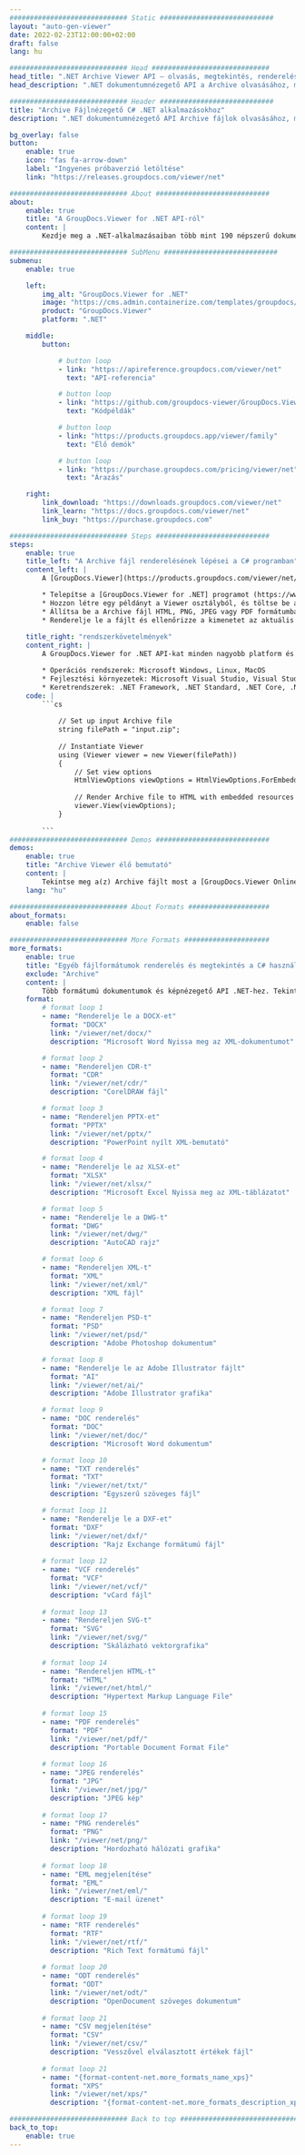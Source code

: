 ```yaml
---
############################# Static ############################
layout: "auto-gen-viewer"
date: 2022-02-23T12:00:00+02:00
draft: false
lang: hu

############################# Head #############################
head_title: ".NET Archive Viewer API – olvasás, megtekintés, renderelés C# VB.NET-ben"
head_description: ".NET dokumentumnézegető API a Archive olvasásához, megjelenítéséhez és megjelenítéséhez bármilyen típusú C#, ASP.NET, VB.NET és .NET Core alkalmazásokban."

############################# Header ############################
title: "Archive Fájlnézegető C# .NET alkalmazásokhoz" 
description: ".NET dokumentumnézegető API Archive fájlok olvasásához, megjelenítéséhez és megjelenítéséhez bármilyen típusú C#, ASP.NET, VB.NET és .NET Core alkalmazásokban. Tekintse meg a renderelt fájlokat valódi formázással és elrendezéssel HTML5-ben, PDF-ben vagy képként a kód néhány sorával." 

bg_overlay: false
button:
    enable: true
    icon: "fas fa-arrow-down"
    label: "Ingyenes próbaverzió letöltése"
    link: "https://releases.groupdocs.com/viewer/net"

############################# About ############################
about:
    enable: true
    title: "A GroupDocs.Viewer for .NET API-ról" 
    content: |
        Kezdje meg a .NET-alkalmazásaiban több mint 190 népszerű dokumentumformátum megtekintését a GroupDocs.Viewer for .NET API-k használatával néhány sor kód hozzáadásával. A fejlesztők könnyedén megjeleníthetik a PDF-et, a szövegszerkesztőt, az Excel-táblázatot, a prezentációt, a Visio-t, a Projectet, az Outlook-ot és sok más népszerű dokumentumformátumot HTML5, kép vagy PDF módban. A dokumentum-megjelenítés gyors, megegyezik az eredeti forrásfájllal, és nem igényel további szoftverek vagy egyéb külső könyvtárak telepítését.

############################# SubMenu ############################
submenu:
    enable: true

    left:
        img_alt: "GroupDocs.Viewer for .NET"
        image: "https://cms.admin.containerize.com/templates/groupdocs/images/product-logos/90x90-noborder/groupdocs-viewer-net.png"
        product: "GroupDocs.Viewer"
        platform: ".NET"

    middle:
        button:

            # button loop
            - link: "https://apireference.groupdocs.com/viewer/net"
              text: "API-referencia"

            # button loop
            - link: "https://github.com/groupdocs-viewer/GroupDocs.Viewer-for-.NET"
              text: "Kódpéldák"

            # button loop
            - link: "https://products.groupdocs.app/viewer/family"
              text: "Élő demók"

            # button loop
            - link: "https://purchase.groupdocs.com/pricing/viewer/net"
              text: "Árazás"

    right:
        link_download: "https://downloads.groupdocs.com/viewer/net"
        link_learn: "https://docs.groupdocs.com/viewer/net"
        link_buy: "https://purchase.groupdocs.com"

############################# Steps ############################
steps:
    enable: true
    title_left: "A Archive fájl renderelésének lépései a C# programban" 
    content_left: |
        A [GroupDocs.Viewer](https://products.groupdocs.com/viewer/net/) segítségével néhány lépésben megjelenítheti a Archive fájlt HTML, JPEG, PNG vagy PDF formátumban.

        * Telepítse a [GroupDocs.Viewer for .NET] programot (https://www.nuget.org/packages/groupdocs.viewer) kedvenc csomagkezelőjével. 
        * Hozzon létre egy példányt a Viewer osztályból, és töltse be a Archive fájlt a teljes elérési úttal. 
        * Állítsa be a Archive fájl HTML, PNG, JPEG vagy PDF formátumban történő megjelenítését. 
        * Renderelje le a fájlt és ellenőrizze a kimenetet az aktuális könyvtárban. 
        
    title_right: "rendszerkövetelmények" 
    content_right: |
        A GroupDocs.Viewer for .NET API-kat minden nagyobb platform és operációs rendszer támogatja. Mielőtt végrehajtaná az alábbi kódot, győződjön meg arról, hogy a következő előfeltételek telepítve vannak a rendszeren.

        * Operációs rendszerek: Microsoft Windows, Linux, MacOS 
        * Fejlesztési környezetek: Microsoft Visual Studio, Visual Studio Code, .NET CLI 
        * Keretrendszerek: .NET Framework, .NET Standard, .NET Core, .NET 
    code: |
        ```cs
                        
            // Set up input Archive file
            string filePath = "input.zip";
        
            // Instantiate Viewer
            using (Viewer viewer = new Viewer(filePath))
            {
            	// Set view options 
            	HtmlViewOptions viewOptions = HtmlViewOptions.ForEmbeddedResources();
                    
            	// Render Archive file to HTML with embedded resources
            	viewer.View(viewOptions);
            }
             
        ```
############################# Demos ############################
demos:
    enable: true
    title: "Archive Viewer élő bemutató"
    content: |
        Tekintse meg a(z) Archive fájlt most a [GroupDocs.Viewer Online Apps](https://products.groupdocs.app/viewer/archive) webhelyen.
    lang: "hu"

############################# About Formats ####################
about_formats:
    enable: false

############################# More Formats #####################
more_formats:
    enable: true
    title: "Egyéb fájlformátumok renderelés és megtekintés a C# használatával"
    exclude: "Archive"
    content: |
        Több formátumú dokumentumok és képnézegető API .NET-hez. Tekintse meg néhány népszerű fájlformátumot alább külső megjelenítők nélkül.
    format: 
        # format loop 1
        - name: "Renderelje le a DOCX-et"
          format: "DOCX"
          link: "/viewer/net/docx/"
          description: "Microsoft Word Nyissa meg az XML-dokumentumot" 

        # format loop 2
        - name: "Rendereljen CDR-t" 
          format: "CDR"
          link: "/viewer/net/cdr/"
          description: "CorelDRAW fájl" 

        # format loop 3
        - name: "Rendereljen PPTX-et"
          format: "PPTX"
          link: "/viewer/net/pptx/"
          description: "PowerPoint nyílt XML-bemutató" 

        # format loop 4
        - name: "Renderelje le az XLSX-et"
          format: "XLSX"
          link: "/viewer/net/xlsx/"
          description: "Microsoft Excel Nyissa meg az XML-táblázatot" 

        # format loop 5
        - name: "Renderelje le a DWG-t"
          format: "DWG"
          link: "/viewer/net/dwg/"
          description: "AutoCAD rajz"

        # format loop 6
        - name: "Rendereljen XML-t"
          format: "XML"
          link: "/viewer/net/xml/"
          description: "XML fájl"

        # format loop 7
        - name: "Rendereljen PSD-t"
          format: "PSD"
          link: "/viewer/net/psd/"
          description: "Adobe Photoshop dokumentum"

        # format loop 8
        - name: "Renderelje le az Adobe Illustrator fájlt"
          format: "AI"
          link: "/viewer/net/ai/"
          description: "Adobe Illustrator grafika"

        # format loop 9
        - name: "DOC renderelés"
          format: "DOC"
          link: "/viewer/net/doc/"
          description: "Microsoft Word dokumentum" 

        # format loop 10
        - name: "TXT renderelés" 
          format: "TXT"
          link: "/viewer/net/txt/"
          description: "Egyszerű szöveges fájl" 

        # format loop 11
        - name: "Renderelje le a DXF-et" 
          format: "DXF"
          link: "/viewer/net/dxf/"
          description: "Rajz Exchange formátumú fájl"  
          
        # format loop 12
        - name: "VCF renderelés"
          format: "VCF"
          link: "/viewer/net/vcf/"
          description: "vCard fájl"  
              
        # format loop 13
        - name: "Rendereljen SVG-t"
          format: "SVG"
          link: "/viewer/net/svg/"
          description: "Skálázható vektorgrafika" 
          
        # format loop 14
        - name: "Rendereljen HTML-t"
          format: "HTML"
          link: "/viewer/net/html/"
          description: "Hypertext Markup Language File" 
          
        # format loop 15
        - name: "PDF renderelés"
          format: "PDF"
          link: "/viewer/net/pdf/"
          description: "Portable Document Format File"
          
        # format loop 16
        - name: "JPEG renderelés"
          format: "JPG"
          link: "/viewer/net/jpg/"
          description: "JPEG kép"
          
        # format loop 17
        - name: "PNG renderelés"
          format: "PNG"
          link: "/viewer/net/png/"
          description: "Hordozható hálózati grafika" 
          
        # format loop 18
        - name: "EML megjelenítése"
          format: "EML"
          link: "/viewer/net/eml/"
          description: "E-mail üzenet" 
          
        # format loop 19
        - name: "RTF renderelés"
          format: "RTF"
          link: "/viewer/net/rtf/"
          description: "Rich Text formátumú fájl" 
          
        # format loop 20
        - name: "ODT renderelés"
          format: "ODT"
          link: "/viewer/net/odt/"
          description: "OpenDocument szöveges dokumentum" 
          
        # format loop 21
        - name: "CSV megjelenítése"
          format: "CSV"
          link: "/viewer/net/csv/"
          description: "Vesszővel elválasztott értékek fájl" 
          
        # format loop 21
        - name: "{format-content-net.more_formats_name_xps}"
          format: "XPS"
          link: "/viewer/net/xps/"
          description: "{format-content-net.more_formats_description_xps}" 

############################# Back to top ###############################
back_to_top:
    enable: true
---
```

